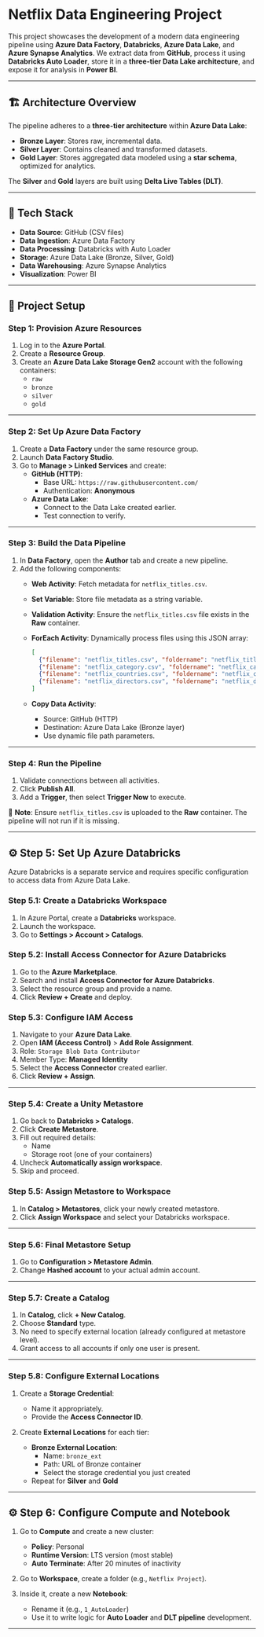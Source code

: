 # **Netflix Data Engineering Project**

This project showcases the development of a modern data engineering pipeline using **Azure Data Factory**, **Databricks**, **Azure Data Lake**, and **Azure Synapse Analytics**. We extract data from **GitHub**, process it using **Databricks Auto Loader**, store it in a **three-tier Data Lake architecture**, and expose it for analysis in **Power BI**.

---

## 🏗️ **Architecture Overview**

The pipeline adheres to a **three-tier architecture** within **Azure Data Lake**:

- **Bronze Layer**: Stores raw, incremental data.
- **Silver Layer**: Contains cleaned and transformed datasets.
- **Gold Layer**: Stores aggregated data modeled using a **star schema**, optimized for analytics.

The **Silver** and **Gold** layers are built using **Delta Live Tables (DLT)**.

---

## 🧰 **Tech Stack**

- **Data Source**: GitHub (CSV files)
- **Data Ingestion**: Azure Data Factory
- **Data Processing**: Databricks with Auto Loader
- **Storage**: Azure Data Lake (Bronze, Silver, Gold)
- **Data Warehousing**: Azure Synapse Analytics
- **Visualization**: Power BI

---

## 🚀 **Project Setup**

### **Step 1: Provision Azure Resources**

1. Log in to the **Azure Portal**.
2. Create a **Resource Group**.
3. Create an **Azure Data Lake Storage Gen2** account with the following containers:
   - `raw`
   - `bronze`
   - `silver`
   - `gold`

---

### **Step 2: Set Up Azure Data Factory**

1. Create a **Data Factory** under the same resource group.
2. Launch **Data Factory Studio**.
3. Go to **Manage > Linked Services** and create:
   - **GitHub (HTTP)**:
     - Base URL: `https://raw.githubusercontent.com/`
     - Authentication: **Anonymous**
   - **Azure Data Lake**:
     - Connect to the Data Lake created earlier.
     - Test connection to verify.

---

### **Step 3: Build the Data Pipeline**

1. In **Data Factory**, open the **Author** tab and create a new pipeline.
2. Add the following components:
   - **Web Activity**: Fetch metadata for `netflix_titles.csv`.
   - **Set Variable**: Store file metadata as a string variable.
   - **Validation Activity**: Ensure the `netflix_titles.csv` file exists in the **Raw** container.
   - **ForEach Activity**: Dynamically process files using this JSON array:

     ```json
     [
       {"filename": "netflix_titles.csv", "foldername": "netflix_titles"},
       {"filename": "netflix_category.csv", "foldername": "netflix_category"},
       {"filename": "netflix_countries.csv", "foldername": "netflix_countries"},
       {"filename": "netflix_directors.csv", "foldername": "netflix_directors"}
     ]
     ```

   - **Copy Data Activity**:
     - Source: GitHub (HTTP)
     - Destination: Azure Data Lake (Bronze layer)
     - Use dynamic file path parameters.

---

### **Step 4: Run the Pipeline**

1. Validate connections between all activities.
2. Click **Publish All**.
3. Add a **Trigger**, then select **Trigger Now** to execute.

📝 **Note**: Ensure `netflix_titles.csv` is uploaded to the **Raw** container. The pipeline will not run if it is missing.

---

## ⚙️ **Step 5: Set Up Azure Databricks**

Azure Databricks is a separate service and requires specific configuration to access data from Azure Data Lake.

### **Step 5.1: Create a Databricks Workspace**

1. In Azure Portal, create a **Databricks** workspace.
2. Launch the workspace.
3. Go to **Settings > Account > Catalogs**.

### **Step 5.2: Install Access Connector for Azure Databricks**

1. Go to the **Azure Marketplace**.
2. Search and install **Access Connector for Azure Databricks**.
3. Select the resource group and provide a name.
4. Click **Review + Create** and deploy.

### **Step 5.3: Configure IAM Access**

1. Navigate to your **Azure Data Lake**.
2. Open **IAM (Access Control)** > **Add Role Assignment**.
3. Role: `Storage Blob Data Contributor`
4. Member Type: **Managed Identity**
5. Select the **Access Connector** created earlier.
6. Click **Review + Assign**.

---

### **Step 5.4: Create a Unity Metastore**

1. Go back to **Databricks > Catalogs**.
2. Click **Create Metastore**.
3. Fill out required details:
   - Name
   - Storage root (one of your containers)
4. Uncheck **Automatically assign workspace**.
5. Skip and proceed.

### **Step 5.5: Assign Metastore to Workspace**

1. In **Catalog > Metastores**, click your newly created metastore.
2. Click **Assign Workspace** and select your Databricks workspace.

---

### **Step 5.6: Final Metastore Setup**

1. Go to **Configuration > Metastore Admin**.
2. Change **Hashed account** to your actual admin account.

---

### **Step 5.7: Create a Catalog**

1. In **Catalog**, click **+ New Catalog**.
2. Choose **Standard** type.
3. No need to specify external location (already configured at metastore level).
4. Grant access to all accounts if only one user is present.

---

### **Step 5.8: Configure External Locations**

1. Create a **Storage Credential**:
   - Name it appropriately.
   - Provide the **Access Connector ID**.

2. Create **External Locations** for each tier:
   - **Bronze External Location**:
     - Name: `bronze_ext`
     - Path: URL of Bronze container
     - Select the storage credential you just created
   - Repeat for **Silver** and **Gold**

---

## ⚙️ **Step 6: Configure Compute and Notebook**

1. Go to **Compute** and create a new cluster:
   - **Policy**: Personal
   - **Runtime Version**: LTS version (most stable)
   - **Auto Terminate**: After 20 minutes of inactivity

2. Go to **Workspace**, create a folder (e.g., `Netflix Project`).
3. Inside it, create a new **Notebook**:
   - Rename it (e.g., `1_AutoLoader`)
   - Use it to write logic for **Auto Loader** and **DLT pipeline** development.

---
